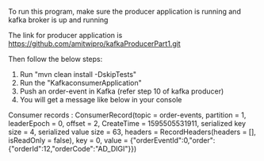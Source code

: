 To run this program, make sure the producer application is
 running and kafka broker is up and running
 
 The link for producer application is https://github.com/amitwipro/kafkaProducerPart1.git
 
 Then follow the below steps:
 
 1. Run "mvn clean install -DskipTests"
 2. Run the "KafkaconsumerApplication"
 3. Push an order-event in Kafka (refer step 10 of kafka producer) 
 4. You will get a message like below in your console
 
 Consumer records : ConsumerRecord(topic = order-events, partition = 1, leaderEpoch = 0,
  offset = 2, CreateTime = 1595505531911, serialized key size = 4, 
  serialized value size = 63, headers = RecordHeaders(headers = [], isReadOnly = false),
   key = 0, value = {"orderEventId":0,"order":{"orderId":12,"orderCode":"AD_DIGI"}})
